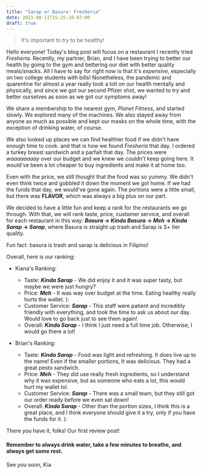 ```yaml
---
title: "Sarap or Basura: Fresheria"
date: 2021-08-11T15:25:19-07:00
draft: true
---
```

> It's important to *try* to be healthy!  
  
Hello everyone! Today's blog post will focus on a restaurant I recently tried *Fresheria*. Recently, my partner, Brian, and I have been trying to better our health by going to the gym and bettering our diet with better quality meals/snacks. All I have to say for right now is that it's *expensive*, especially on two college students with bills! Nonetheless, the pandemic and quarentine for almost a year really took a toll on our health mentally and physically, and since we got our second Pfizer shot, we wanted to try and better ourselves as soon as we got our symptoms away!  
  
We share a membership to the nearest gym, *Planet Fitness*, and started slowly. We explored many of the machines. We also stayed away from anyone as much as possible and kept our masks on the whole time, with the exception of drinking water, of course.  
  
We also looked up places we can find healthier food if we didn't have enough time to cook. and that is how we found *Fresheria* that day. I ordered a turkey breast sandwich and a parfait that day. The prices were *waaaaaaaay* over our budget and we knew we couldn't keep going here. It would've been a lot cheaper to buy ingredients and make it at home too.  
  
Even with the price, we still thought that the food was so yummy. We didn't even think twice and gobbled it down the moment we got home. If we had the funds that day, we would've gone again. The portions were a little small, but there was **FLAVOR**, which was always a big plus on our part.  
  
We decided to have a little fun and keep a rank for the restaurants we go through. With that, we will rank taste, price, customer service, and overall for each restaurant in this way: ***Basura* -> *Kinda Basura* -> *Meh* -> *Kinda Sarap* -> *Sarap***, where Basura is straight up trash and Sarap is S+ tier quality.  
  
Fun fact: basura is trash and sarap is delicious in Filipino!
  
Overall, here is our ranking:
- Kiana's Ranking:
    - Taste: ***Kinda Sarap*** -  We did enjoy it and it was super tasty, but maybe we were just hungry?
    - Price: ***Meh*** -  It was way over budget at the time. Eating healthy really hurts the wallet. ):
    - Customer Service: ***Sarap*** -  This staff were patient and incredibly friendly with everything, and took the time to ask us about our day. Would love to go back just to see them again!
    - Overall: ***Kinda Sarap*** - I think I just need a full time job. Otherwise, I would go there a lot!

- Brian's Ranking:
    - Taste: ***Kinda Sarap*** -  Food was light and refreshing. It does live up to the name! Even if the smaller portions, It was delicious. They had a great pesto sandwich.
    - Price: ***Meh*** - They did use really fresh ingredients, so I understand why it was expensive, but as someone who eats a lot, this would hurt my wallet lol.
    - Customer Service: ***Sarap*** - There was a small team, but they still got our order ready before we even sat down!
    - Overall: ***Kinda Sarap*** - Other than the portion sizes, I think this is a great place, and I think everyone should give it a try, only if you have the funds for it. ):

There you have it, folks! Our first review post!  
  
#### Remember to always drink water, take a few minutes to breathe, and always get some rest.  
  
See you soon,
Kia
